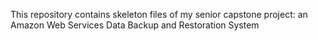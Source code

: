 This repository contains skeleton files of my senior capstone project: an Amazon Web Services Data Backup and Restoration System
